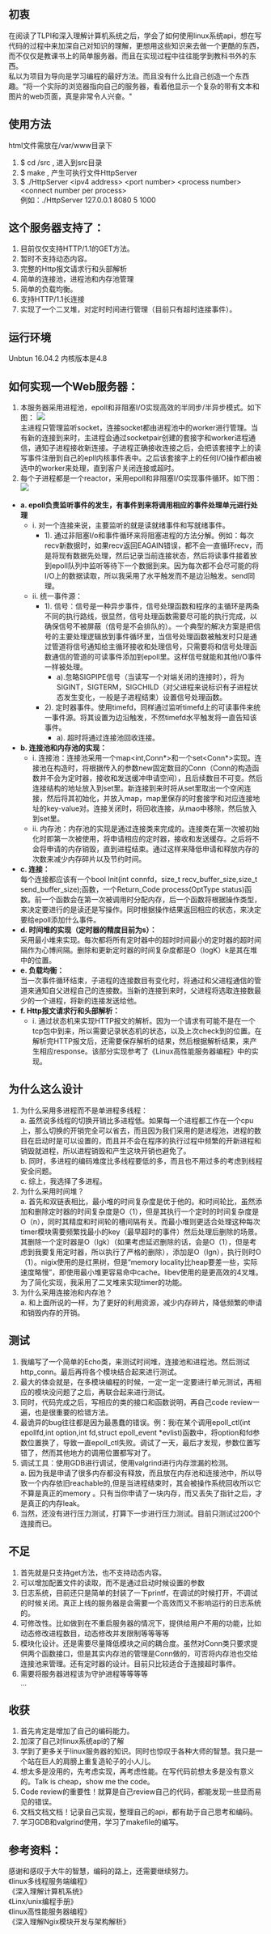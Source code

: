 ## 初衷 
  在阅读了TLPI和深入理解计算机系统之后，学会了如何使用linux系统api，想在写代码的过程中来加深自己对知识的理解，更想用这些知识来去做一个更酷的东西，而不仅仅是教课书上的简单服务器。而且在实现过程中往往能学到教科书外的东西。  
  私以为项目为导向是学习编程的最好方法。而且没有什么比自己创造一个东西趣。“将一个实际的浏览器指向自己的服务器，看着他显示一个复杂的带有文本和图片的web页面，真是非常令人兴奋。"  
## 使用方法 
html文件需放在/var/www目录下  
1. $ cd /src , 进入到src目录  
2. $ make , 产生可执行文件HttpServer  
3. $ ./HttpServer \<ipv4 address> \<port number> \<process number> \<connect number per process>  
例如：./HttpServer 127.0.0.1 8080 5 1000  
## 这个服务器支持了： 
1.	目前仅仅支持HTTP/1.1的GET方法。  
2.	暂时不支持动态内容。  
3.	完整的Http报文请求行和头部解析  
4.	简单的连接池，进程池和内存池管理  
5.	简单的负载均衡。  
6.	支持HTTP/1.1长连接  
7.	实现了一个二叉堆，对定时时间进行管理（目前只有超时连接事件）。  
## 运行环境 
Unbtun 16.04.2 内核版本是4.8
## 如何实现一个Web服务器： 
1.	本服务器采用进程池，epoll和非阻塞I/O实现高效的半同步/半异步模式。如下图：
 ![](http://i.imgur.com/XBMbUZb.png)  
主进程只管理监听socket，连接socket都由进程池中的worker进行管理。当有新的连接到来时，主进程会通过socketpair创建的套接字和worker进程通信，通知子进程接收新连接。子进程正确接收连接之后，会把该套接字上的读写事件注册到自己的epll内核事件表中。之后该套接字上的任何I/O操作都由被选中的worker来处理，直到客户关闭连接或超时。  
2.	每个子进程都是一个reactor，采用epoll和非阻塞I/O实现事件循环。如下图：  
![](http://i.imgur.com/h5rACgm.png)
 - **a. epoll负责监听事件的发生，有事件到来将调用相应的事件处理单元进行处理**  
     * i.	对一个连接来说，主要监听的就是读就绪事件和写就绪事件。  
         * 1).	通过非阻塞I/o和事件循环来将阻塞进程的方法分解。例如：每次recv新数据时，如果recv返回EAGAIN错误，都不会一直循环recv，而是将现有数据先处理，然后记录当前连接状态，然后将读事件接着放到epoll队列中监听等待下一个数据到来。因为每次都不会尽可能的将I/O上的数据读取，所以我采用了水平触发而不是边沿触发。send同理。
     * ii.	统一事件源：  
         * 1).	信号：信号是一种异步事件，信号处理函数和程序的主循环是两条不同的执行路线，很显然，信号处理函数需要尽可能的执行完成，以确保信号不被屏蔽（信号是不会排队的）。一个典型的解决方案是把信号的主要处理逻辑放到事件循环里，当信号处理函数被触发时只是通过管道将信号通知给主循环接收和处理信号，只需要将和信号处理函数通信的管道的可读事件添加到epoll里。这样信号就能和其他I/O事件一样被处理。   
             * a).忽略SIGPIPE信号（当读写一个对端关闭的连接时），将为SIGINT，SIGTERM，SIGCHILD（对父进程来说标识有子进程状态发生变化，一般是子进程结束）设置信号处理函数。  
         * 2).	定时器事件。使用timefd，同样通过监听timefd上的可读事件来统一事件源。将其设置为边沿触发，不然timefd水平触发将一直告知该事件。  
             * a).	超时将通过连接池回收连接。   
 - **b. 连接池和内存池的实现：**  
     * i. 连接池：连接池采用一个map<int,Conn*>和一个set<Conn*>实现。连接池在构造时，将根据传入的参数new固定数目的Conn（Conn的构造函数并不会为定时器，接收和发送缓冲申请空间），且后续数目不可变。然后连接结构的地址放入到set里。新连接到来时将从set里取出一个空闲连接，然后将其初始化，并放入map，map里保存的时套接字和对应连接地址的key-value对。连接关闭时，将回收连接，从mao中移除，然后放入到set里。
     * ii. 内存池：内存池的实现是通过连接类来完成的。连接类在第一次被初始化时即第一次被使用，将申请相应的定时器，接收和发送缓存。之后将不会将申请的内存销毁，直到进程结束。通过这样来降低申请和释放内存的次数来减少内存碎片以及节约时间。
 - **c. 连接：**  
 每个连接都应该有一个bool Init(int connfd，size_t recv_buffer_size,size_t send_buffer_size);函数，一个Return_Code process(OptType status)函数。前一个函数会在第一次被调用时分配内存，后一个函数将根据操作类型，来决定要进行的是读还是写操作。同时根据操作结果返回相应的状态，来决定要给epoll添加什么事件。
 - **d.	时间堆的实现（定时器的精度目前为s）：**  
 采用最小堆来实现。每次都将所有定时器中的超时时间最小的定时器的超时间隔作为心博间隔。删除和更新定时器的时间复杂度都是O（logK）k是其在堆中的位置。
 - **e.	负载均衡：**  
 当一次事件循环结束，子进程的连接数目有变化时，将通过和父进程通信的管道来通知自父进程自己的连接数。当新的连接到来时，父进程将选取连接数最少的一个进程，将新的连接发送给他。
 - **f. Http报文请求行和头部解析：**  
     * i.	通过状态机来实现HTTP报文的解析。因为一个请求有可能不是在一个tcp包中到来，所以需要记录状态机的状态，以及上次check到的位置。在解析完HTTP报文后，还需要保存解析的结果，然后根据解析结果，来产生相应response。该部分实现参考了《Linux高性能服务器编程》中的实现。

## 为什么这么设计 
1.	为什么采用多进程而不是单进程多线程：  
a.	虽然说多线程的切换开销比多进程低。如果每一个进程都工作在一个cpu上，那么切换的开销完全可以省去，而且因为我们采用的是进程池，进程的数目在启动时是可以设置的，而且并不会在程序的执行过程中频繁的开新进程和销毁就进程，所以进程销毁和产生这块开销也避免了。  
b.	同时，多进程的编码难度比多线程要低的多，而且也不用过多的考虑到线程安全问题。  
c.	综上，我选择了多进程。
2.	为什么采用时间堆？  
a.	首先和双链表相比，最小堆的时间复杂度是优于他的。和时间轮比，虽然添加和删除定时器的时间复杂度是O（1），但是其执行一个定时的时间复杂度是O（n），同时其精度和时间轮的槽间隔有关。而最小堆则更适合处理这种每次timer模块需要频繁找最小的key（最早超时的事件）然后处理后删除的场景。其删除一个定时器是O（lgk）（如果考虑延迟删除的话，会是O（1），但是考虑到我要复用定时器，所以执行了严格的删除），添加是O（lgn），执行则时O（1）。nigix使用的是红黑树，但是“memory locality比heap要差一些，实际速度略慢”，即使用最小堆更容易命中cache。libev使用的是更高效的4叉堆。为了简化实现，我采用了二叉堆来实现timer的功能。
3.	为什么采用连接池和内存池？  
a.	和上面所说的一样，为了更好的利用资源，减少内存碎片，降低频繁的申请和销毁内存的开销。

## 测试 
1.	我编写了一个简单的Echo类，来测试时间堆，连接池和进程池。然后测试http_conn。最后再将各个模块结合起来进行测试。  
2.	最大的体会就是，在多模块编程的时候，一定一定一定要进行单元测试，再相应的模块没问题了之后，再联合起来进行测试。  
3.	同时，代码完成之后，写相应的类的接口和函数说明，再自己code review一遍，也是很重要的检错方法。  
4.	最诡异的bug往往都是因为最愚蠢的错误。例：我i在某个调用epoll_ctl(int epollfd,int option,int fd,struct epoll_event *evlist)函数中，将option和fd参数位置换了，导致一直epoll_ctl失败。调试了一天，最后才发现，参数位置写错了，然而其他地方的调用位置都写对了。  
5.	调试工具：使用GDB进行调试，使用valgrind进行内存泄漏的检测。  
a.	因为我是申请了很多内存都没有释放，而且放在内存池和连接池中，所以导致一个内存依旧reachable的,但是当进程结束时，其会被操作系统回收所以它不算是真正的memory  。只有当你申请了一块内存，而又丢失了指针之后，才是真正的内存leak。
6.	当然，还没有进行压力测试，打算下一步进行压力测试。目前只测试过200个连接而已。  

## 不足 
1.	首先就是只支持get方法，也不支持动态内容。  
2.	可以增加配置文件的读取，而不是通过启动时候设置的参数  
3.	日志系统，目前还只是简单的封装了一下printf，在调试的时候打开，不调试的时候关闭。真正上线的服务器是会需要一个高效而又不影响运行的日志系统的。  
4.	可修改性。比如做到在不重启服务器的情况下，提供给用户不用的功能，比如动态修改进程数目，动态修改并发限制等等等等  
5.	模块化设计。还是需要尽量降低模块之间的耦合度。虽然对Conn类只要求提供两个函数接口，但是其实内存池的管理是Conn做的，可否将内存池也交给连接池来管理。还有定时器的设计。目前只比较适合于连接超时事件。  
6.	需要将服务器进程该为守护进程等等等等    
…

## 收获 
1.	首先肯定是增加了自己的编码能力。  
2.	加深了自己对linux系统api的了解  
3.	学到了更多关于linux服务器的知识。同时也惊叹于各种大师的智慧。我只是一个站在巨人的肩膀上重复造轮子的小人儿。  
4.	想太多是没用的，先考虑实现，再考虑性能。在写代码前想太多是没有意义的。Talk is cheap，show me the code。  
5.	Code review的重要性！就算是自己review自己的代码，都能发现一些显而易见的错误。  
6.	文档文档文档！记录自己实现，整理自己的api，都有助于自己思考和编码。  
7.	学习GDB和valgrind使用，学习了makefile的编写。  

## 参考资料： 
感谢和感叹于大牛的智慧，编码的路上，还需要继续努力。   
《linux多线程服务端编程》  
《深入理解计算机系统》   
《Linx/unix编程手册》  
《linux高性能服务器编程》  
《深入理解Ngix模块开发与架构解析》  
